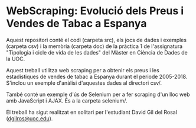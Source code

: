 # WebScraping: Evolució dels Preus i Vendes de Tabac a Espanya

Aquest repositori conté el codi (carpeta src), els jocs de dades i exemples (carpeta csv) i la memòria (carpeta doc) de la pràctica 1 de l'assignatura "Tipologia i cicle de vida de les dades" del Màster en Ciència de Dades de la UOC.

Aquest treball utilitza web scraping per a obtenir els preus i les estadístiques de vendes de tabac a Espanya durant el periode 2005-2018. S'inclou un exemple d'anàlisi d'aquestes dades al directori csv/.

També conté un exemple d'ús de Selenium per a fer scraping d'un lloc web amb JavaScript i AJAX. És a la carpeta selenium/.

El treball ha sigut realitzat en solitari per l'estudiant David Gil del Rosal (dgilros@uoc.edu).
